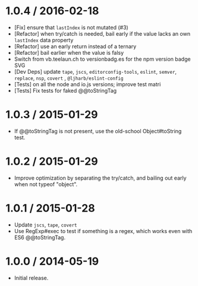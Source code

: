 1.0.4 / 2016-02-18
=================

* [Fix] ensure that `lastIndex` is not mutated (#3)
* [Refactor] when try/catch is needed, bail early if the value lacks an own `lastIndex` data property
* [Refactor] use an early return instead of a ternary
* [Refactor] bail earlier when the value is falsy
* Switch from vb.teelaun.ch to versionbadg.es for the npm version badge SVG
* [Dev Deps] update `tape`, `jscs`, `editorconfig-tools`, `eslint`, `semver`, `replace`, `nsp`, `covert`
  , `@ljharb/eslint-config`
* [Tests] on all the node and io.js versions; improve test matri
* [Tests] Fix tests for faked @@toStringTag

1.0.3 / 2015-01-29
=================

* If @@toStringTag is not present, use the old-school Object#toString test.

1.0.2 / 2015-01-29
=================

* Improve optimization by separating the try/catch, and bailing out early when not typeof "object".

1.0.1 / 2015-01-28
=================

* Update `jscs`, `tape`, `covert`
* Use RegExp#exec to test if something is a regex, which works even with ES6 @@toStringTag.

1.0.0 / 2014-05-19
=================

* Initial release.
